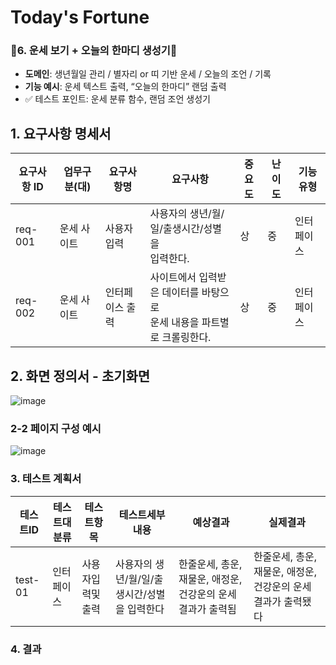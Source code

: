 # Today's Fortune
### 🤗6. **운세 보기 + 오늘의 한마디 생성기**🤗

- **도메인**: 생년월일 관리 / 별자리 or 띠 기반 운세 / 오늘의 조언 / 기록
- **기능 예시**: 운세 텍스트 출력, “오늘의 한마디” 랜덤 출력
- ✅ 테스트 포인트: 운세 분류 함수, 랜덤 조언 생성기


## 1. 요구사항 명세서
| 요구사항 ID | 업무구분(대)   | 요구사항명       | 요구사항                                                                 | 중요도 | 난이도 | 기능 유형  |
|-------------|----------------|------------------|--------------------------------------------------------------------------|--------|--------|-------------|
| req-001     | 운세&nbsp;사이트 | 사용자 입력      | 사용자의 생년/월/일/출생시간/성별을<br>입력한다.                         | 상     | 중     | 인터페이스 |
| req-002     | 운세&nbsp;사이트 | 인터페이스 출력  | 사이트에서 입력받은 데이터를 바탕으로<br>운세 내용을 파트별로 크롤링한다. | 상     | 중     | 인터페이스 |

## 2. 화면 정의서 - 초기화면

![image](https://github.com/user-attachments/assets/1ec8ccfc-21a4-436f-ba28-7f4fbe03ddf0)


### 2-2 페이지 구성 예시

![image](https://github.com/user-attachments/assets/911e84d8-cf41-43ee-8eb5-4454f5a505ef)


### 3. 테스트 계획서

| 테스트ID | 테스트대분류 | 테스트항목        | 테스트세부내용                           | 예상결과                                                      | 실제결과                                                      |
|----------|---------------|--------------------|------------------------------------------|----------------------------------------------------------------|----------------------------------------------------------------|
| test-01  | 인터페이스     | 사용자입력및출력   | 사용자의 생년/월/일/출생시간/성별을 입력한다 | 한줄운세, 총운, 재물운, 애정운, 건강운의 운세 결과가 출력됨     | 한줄운세, 총운, 재물운, 애정운, 건강운의 운세 결과가 출력됐다   |



### 4. 결과
